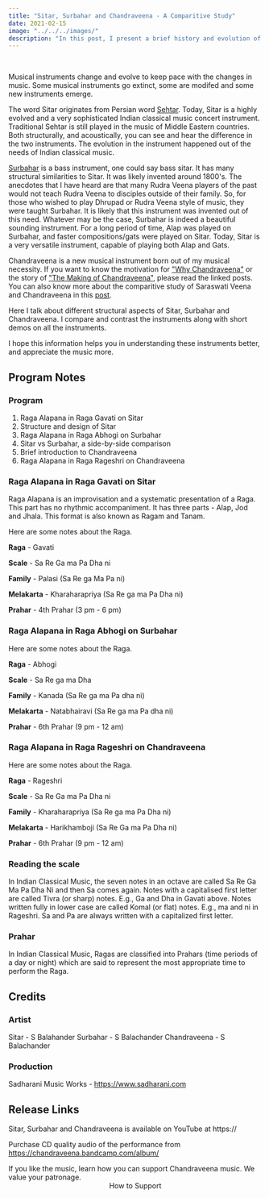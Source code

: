 ```yaml
---
title: "Sitar, Surbahar and Chandraveena - A Comparitive Study"
date: 2021-02-15
image: "../../../images/"
description: "In this post, I present a brief history and evolution of Sitar and a comparitive study of similarities and  differences between Sitar, Surbahar and Chandraveena. I also present short demos on Sitar, Surbahar and Chandraveena."
---
```

<you-tube videoid=""></you-tube>
<br>

Musical instruments change and evolve to keep pace with the changes in music. Some musical instruments go extinct, some are modifed and some new instruments emerge. 

The word Sitar originates from Persian word [Sehtar](https://en.wikipedia.org/wiki/Setar). Today, Sitar is a highly evolved and a very sophisticated Indian classical music concert instrument. Traditional Sehtar is still played in the music of Middle Eastern countries. Both structurally, and acoustically, you can see and hear the difference in the two instruments. The evolution in the instrument happened out of the needs of Indian classical music.

[Surbahar](https://en.wikipedia.org/wiki/Surbahar) is a bass instrument, one could say bass sitar. It has many structural similarities to Sitar. It was likely invented around 1800's. The anecdotes that I have heard are that many Rudra Veena players of the past would not teach Rudra Veena to disciples outside of their family. So, for those who wished to play Dhrupad or Rudra Veena style of music, they were taught Surbahar. It is likely that this instrument was invented out of this need. Whatever may be the case, Surbahar is indeed a beautiful sounding instrument. For a long period of time, Alap was played on Surbahar, and faster compositions/gats were played on Sitar. Today, Sitar is a very versatile instrument, capable of playing both Alap and Gats.

Chandraveena is a new musical instrument born out of my musical necessity. If you want to know the motivation for ["Why Chandraveena"](/blog/why-chandraveena) or the story of ["The Making of Chandraveena"](/blog/making-of-chandraveena), please read the linked posts. You can also know more about the comparitive study of Saraswati Veena and Chandraveena in this [post](/blog/the-musical-story-of-chandraveena).

Here I talk about different structural aspects of Sitar, Surbahar and Chandraveena. I compare and contrast the instruments along with short demos on all the instruments. 

I hope this information helps you in understanding these instruments better, and appreciate the music more.

## Program Notes

### Program
1. Raga Alapana in Raga Gavati on Sitar
2. Structure and design of Sitar
3. Raga Alapana in Raga Abhogi on Surbahar
4. Sitar vs Surbahar, a side-by-side comparison
5. Brief introduction to Chandraveena
6. Raga Alapana in Raga Rageshri on Chandraveena

### Raga Alapana in Raga Gavati on Sitar
Raga Alapana is an improvisation and a systematic presentation of a Raga. This part has no rhythmic accompaniment. It has three parts - Alap, Jod and Jhala. This format is also known as Ragam and Tanam.

Here are some notes about the Raga.

**Raga** - Gavati

**Scale** -  Sa Re Ga ma Pa Dha ni

**Family** - Palasi (Sa Re ga Ma Pa ni)

**Melakarta** - Kharaharapriya (Sa Re ga ma Pa Dha ni)

**Prahar** - 4th Prahar (3 pm - 6 pm)

### Raga Alapana in Raga Abhogi on Surbahar

Here are some notes about the Raga.

**Raga** - Abhogi

**Scale** -  Sa Re ga ma Dha

**Family** - Kanada (Sa Re ga ma Pa dha ni)

**Melakarta** - Natabhairavi (Sa Re ga ma Pa dha ni)

**Prahar** - 6th Prahar (9 pm - 12 am)

### Raga Alapana in Raga Rageshri on Chandraveena

Here are some notes about the Raga.

**Raga** - Rageshri

**Scale** -  Sa Re Ga ma Pa Dha ni

**Family** - Kharaharapriya (Sa Re ga ma Pa Dha ni)

**Melakarta** - Harikhamboji (Sa Re Ga ma Pa Dha ni)

**Prahar** - 6th Prahar (9 pm - 12 am)

### Reading the scale
In Indian Classical Music, the seven notes in an octave are called Sa Re Ga Ma Pa Dha Ni and then Sa comes again. Notes with a capitalised first letter are called Tivra (or sharp) notes. E.g., Ga and Dha in Gavati above. Notes written fully in lower case are called Komal (or flat) notes. E.g., ma and ni in Rageshri. Sa and Pa are always written with a capitalized first letter.

### Prahar
In Indian Classical Music, Ragas are classified into Prahars (time periods of a day or night) which are said to represent the most appropriate time to perform the Raga.

## Credits

### Artist
Sitar - S Balahander
Surbahar - S Balachander
Chandraveena - S Balachander

### Production
Sadharani Music Works - https://www.sadharani.com

## Release Links
Sitar, Surbahar and Chandraveena is available on YouTube at https://

Purchase CD quality audio of the performance from https://chandraveena.bandcamp.com/album/

<notice-box>
If you like the music, learn how you can support Chandraveena music. We value your patronage.
<div style="text-align:center">
<my-button to="/support/">How to Support</my-button>
</div>
</notice-box>
